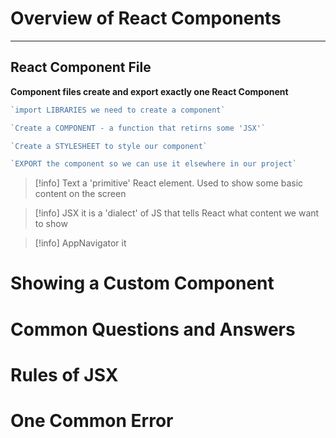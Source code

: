 
# Overview of React Components


------------
## React Component File

**Component files create and export exactly one React Component**

```jsx
`import LIBRARIES we need to create a component`

`Create a COMPONENT - a function that retirns some 'JSX'`

`Create a STYLESHEET to style our component`

`EXPORT the component so we can use it elsewhere in our project`
```

>[!info] Text
>a 'primitive' React element. Used to show some basic content on the screen

>[!info] JSX
>it is a 'dialect' of JS that tells React what content we want to show

>[!info] AppNavigator
>it



# Showing a Custom Component











# Common Questions and Answers








# Rules of JSX



# One Common Error




















